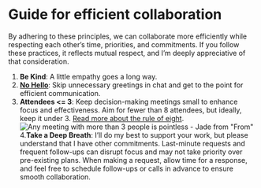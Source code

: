 # Guide for efficient collaboration

By adhering to these principles, we can collaborate more efficiently while respecting each other’s time, priorities, and commitments. If you follow these practices, it reflects mutual respect, and I’m deeply appreciative of that consideration.

1. **Be Kind**: A little empathy goes a long way.
2. **[No Hello](https://nohello.club)**: Skip unnecessary greetings in chat and get to the point for efficient communication. 
3. **Attendees <= 3**: Keep decision-making meetings small to enhance focus and effectiveness. Aim for fewer than 8 attendees, but ideally, keep it under 3. [Read more about the rule of eight](https://www.rubick.com/the-rule-of-eight-for-strong-decision-making-meetings/).  
   ![Any meeting with more than 3 people is pointless - Jade from "From"](https://i.redd.it/r4ehw6lojwvd1.jpeg)  
4.**Take a Deep Breath**: I’ll do my best to support your work, but please understand that I have other commitments. Last-minute requests and frequent follow-ups can disrupt focus and may not take priority over pre-existing plans. When making a request, allow time for a response, and feel free to schedule follow-ups or calls in advance to ensure smooth collaboration. 
